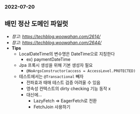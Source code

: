 ### 2022-07-20

## 배민 정산 도메인 파일럿
- *참고: https://techblog.woowahan.com/2614/*
- *참고: https://techblog.woowahan.com/2644/*
- **Tips**
  - LocalDateTime의 변수명은 DateTime으로 지칭한다
    - ex) paymentDateTime
  - Jpa 프록시 생성을 위해 기본 생성자 필요
    - `@NoArgsConstructor(access = AccessLevel.PROTECTED)`
  - 테스트에서는 `@Transactional` 빼자
    - 전파효과 때매 테스트 검증 어려울 수 있음
    - 영속성 컨텍스트의 dirty checking 기능 동작 x
    - 대신에...
      - LazyFetch => EagerFetch로 전환
      - FetchJoin 사용하기
